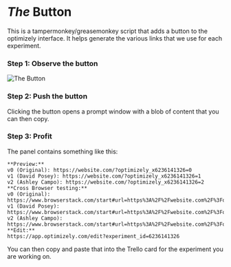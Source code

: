 *The* Button
====

This is a tampermonkey/greasemonkey script that adds a button to the optimizely interface. It helps generate the various links that we use for each experiment.

### Step 1: Observe the button
![The Button](http://i.imgur.com/3a5qdxn.png)

### Step 2: Push the button
Clicking the button opens a prompt window with a blob of content that you can then copy.

### Step 3: Profit
The panel contains something like this:
```
**Preview:**
v0 (Original): https://website.com/?optimizely_x6236141326=0
v1 (David Posey): https://website.com/?optimizely_x6236141326=1
v2 (Ashley Campo): https://website.com/?optimizely_x6236141326=2
**Cross Browser testing:**
v0 (Original): https://www.browserstack.com/start#url=https%3A%2F%2Fwebsite.com%2F%3Foptimizely_x6236141326%3D0
v1 (David Posey): https://www.browserstack.com/start#url=https%3A%2F%2Fwebsite.com%2F%3Foptimizely_x6236141326%3D1
v2 (Ashley Campo): https://www.browserstack.com/start#url=https%3A%2F%2Fwebsite.com%2F%3Foptimizely_x6236141326%3D2
**Edit:**
https://app.optimizely.com/edit?experiment_id=6236141326
```

You can then copy and paste that into the Trello card for the experiment you are working on.
